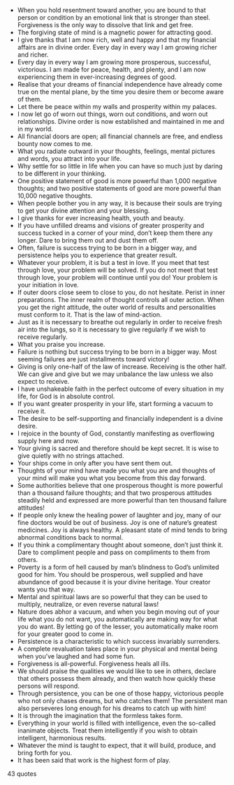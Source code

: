  - When you hold resentment toward another, you are bound to that person or condition by an emotional link that is stronger than steel. Forgiveness is the only way to dissolve that link and get free.
 - The forgiving state of mind is a magnetic power for attracting good.
 - I give thanks that I am now rich, well and happy and that my financial affairs are in divine order. Every day in every way I am growing richer and richer.
 - Every day in every way I am growing more prosperous, successful, victorious. I am made for peace, health, and plenty, and I am now experiencing them in ever-increasing degrees of good.
 - Realise that your dreams of financial independence have already come true on the mental plane, by the time you desire them or become aware of them.
 - Let there be peace within my walls and prosperity within my palaces.
 - I now let go of worn out things, worn out conditions, and worn out relationships. Divine order is now established and maintained in me and in my world.
 - All financial doors are open; all financial channels are free, and endless bounty now comes to me.
 - What you radiate outward in your thoughts, feelings, mental pictures and words, you attract into your life.
 - Why settle for so little in life when you can have so much just by daring to be different in your thinking.
 - One positive statement of good is more powerful than 1,000 negative thoughts; and two positive statements of good are more powerful than 10,000 negative thoughts.
 - When people bother you in any way, it is because their souls are trying to get your divine attention and your blessing.
 - I give thanks for ever increasing health, youth and beauty.
 - If you have unfilled dreams and visions of greater prosperity and success tucked in a corner of your mind, don’t keep them there any longer. Dare to bring them out and dust them off.
 - Often, failure is success trying to be born in a bigger way, and persistence helps you to experience that greater result.
 - Whatever your problem, it is but a test in love. If you meet that test through love, your problem will be solved. If you do not meet that test through love, your problem will continue until you do! Your problem is your initiation in love.
 - If outer doors close seem to close to you, do not hesitate. Perist in inner preparations. The inner realm of thought controls all outer action. When you get the right attitude, the outer world of results and personalities must conform to it. That is the law of mind-action.
 - Just as it is necessary to breathe out regularly in order to receive fresh air into the lungs, so it is necessary to give regularly if we wish to receive regularly.
 - What you praise you increase.
 - Failure is nothing but success trying to be born in a bigger way. Most seeming failures are just installments toward victory!
 - Giving is only one-half of the law of increase. Receiving is the other half. We can give and give but we may unbalance the law unless we also expect to receive.
 - I have unshakeable faith in the perfect outcome of every situation in my life, for God is in absolute control.
 - If you want greater prosperity in your life, start forming a vacuum to receive it.
 - The desire to be self-supporting and financially independent is a divine desire.
 - I rejoice in the bounty of God, constantly manifesting as overflowing supply here and now.
 - Your giving is sacred and therefore should be kept secret. It is wise to give quietly with no strings attached.
 - Your ships come in only after you have sent them out.
 - Thoughts of your mind have made you what you are and thoughts of your mind will make you what you become from this day forward.
 - Some authorities believe that one prosperous thought is more powerful than a thousand failure thoughts; and that two prosperous attitudes steadily held and expressed are more powerful than ten thousand failure attitudes!
 - If people only knew the healing power of laughter and joy, many of our fine doctors would be out of business. Joy is one of nature’s greatest medicines. Joy is always healthy. A pleasant state of mind tends to bring abnormal conditions back to normal.
 - If you think a complimentary thought about someone, don’t just think it. Dare to compliment people and pass on compliments to them from others.
 - Poverty is a form of hell caused by man’s blindness to God’s unlimited good for him. You should be prosperous, well supplied and have abundance of good because it is your divine heritage. Your creator wants you that way.
 - Mental and spiritual laws are so powerful that they can be used to multiply, neutralize, or even reverse natural laws!
 - Nature does abhor a vacuum, and when you begin moving out of your life what you do not want, you automatically are making way for what you do want. By letting go of the lesser, you automatically make room for your greater good to come in.
 - Persistence is a characteristic to which success invariably surrenders.
 - A complete revaluation takes place in your physical and mental being when you’ve laughed and had some fun.
 - Forgiveness is all-powerful. Forgiveness heals all ills.
 - We should praise the qualities we would like to see in others, declare that others possess them already, and then watch how quickly these persons will respond.
 - Through persistence, you can be one of those happy, victorious people who not only chases dreams, but who catches them! The persistent man also perseveres long enough for his dreams to catch up with him!
 - It is through the imagination that the formless takes form.
 - Everything in your world is filled with intelligence, even the so-called inanimate objects. Treat them intelligently if you wish to obtain intelligent, harmonious results.
 - Whatever the mind is taught to expect, that it will build, produce, and bring forth for you.
 - It has been said that work is the highest form of play.

43 quotes